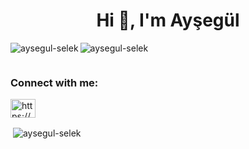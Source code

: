 <h1 align="center">Hi 👋, I'm Ayşegül</h1>

<p><img align="left" src="https://github-readme-stats.vercel.app/api/top-langs?username=aysegul-selek&show_icons=true&locale=en&layout=compact" alt="aysegul-selek" /></p>
<p align="left"> <img src="https://komarev.com/ghpvc/?username=aysegul-selek&label=Profile%20views&color=0e75b6&style=flat" alt="aysegul-selek" /> </p>

<p align="left"> <a href="https://twitter.com/" target="blank"><img src="https://img.shields.io/twitter/follow/?logo=twitter&style=for-the-badge" alt="" /></a> </p>

<h3 align="left">Connect with me:</h3>
<p align="left">
<a href="https://linkedin.com/in/https://www.linkedin.com/in/ay%c5%9feg%c3%bcl-selek-9818a5116/" target="blank"><img align="center" src="https://raw.githubusercontent.com/rahuldkjain/github-profile-readme-generator/master/src/images/icons/Social/linked-in-alt.svg" alt="https://www.linkedin.com/in/ay%c5%9feg%c3%bcl-selek-9818a5116/" height="30" width="40" /></a>
</p>





<p>&nbsp;<img align="center" src="https://github-readme-stats.vercel.app/api?username=aysegul-selek&show_icons=true&locale=en" alt="aysegul-selek" /></p>


